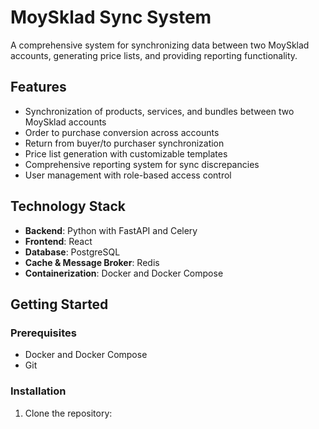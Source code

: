 # MoySklad Sync System

A comprehensive system for synchronizing data between two MoySklad accounts, generating price lists, and providing reporting functionality.

## Features

- Synchronization of products, services, and bundles between two MoySklad accounts
- Order to purchase conversion across accounts
- Return from buyer/to purchaser synchronization
- Price list generation with customizable templates
- Comprehensive reporting system for sync discrepancies
- User management with role-based access control

## Technology Stack

- **Backend**: Python with FastAPI and Celery
- **Frontend**: React
- **Database**: PostgreSQL
- **Cache & Message Broker**: Redis
- **Containerization**: Docker and Docker Compose

## Getting Started

### Prerequisites

- Docker and Docker Compose
- Git

### Installation

1. Clone the repository: